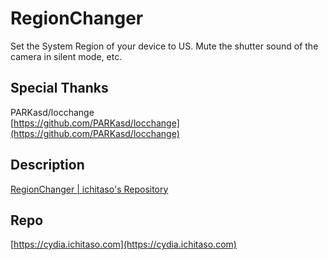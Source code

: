 # RegionChanger
 
Set the System Region of your device to US. Mute the shutter sound of the camera in silent mode, etc.
  
## Special Thanks
  
PARKasd/locchange  
[https://github.com/PARKasd/locchange](https://github.com/PARKasd/locchange)
  
## Description
  
[RegionChanger | ichitaso's Repository](https://cydia.ichitaso.com/depiction/regionchanger.html)

## Repo
  
[https://cydia.ichitaso.com](https://cydia.ichitaso.com)
